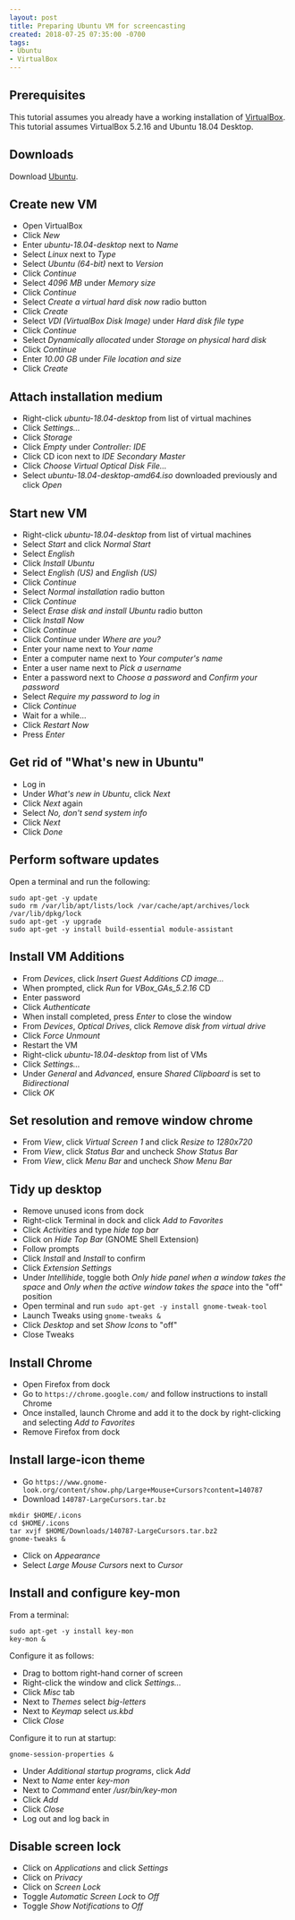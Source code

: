 ```yaml
---
layout: post
title: Preparing Ubuntu VM for screencasting
created: 2018-07-25 07:35:00 -0700
tags:
- Ubuntu
- VirtualBox
---
```

## Prerequisites

This tutorial assumes you already have a working installation of [VirtualBox][virtualbox]. This tutorial assumes VirtualBox 5.2.16 and Ubuntu 18.04 Desktop.

## Downloads

Download [Ubuntu][ubuntu].

## Create new VM

* Open VirtualBox
* Click _New_
* Enter _ubuntu-18.04-desktop_ next to _Name_
* Select _Linux_ next to _Type_
* Select _Ubuntu (64-bit)_ next to _Version_
* Click _Continue_
* Select _4096 MB_ under _Memory size_
* Click _Continue_
* Select _Create a virtual hard disk now_ radio button
* Click _Create_
* Select _VDI (VirtualBox Disk Image)_ under _Hard disk file type_
* Click _Continue_
* Select _Dynamically allocated_ under _Storage on physical hard disk_
* Click _Continue_
* Enter _10.00 GB_ under _File location and size_
* Click _Create_

## Attach installation medium

* Right-click _ubuntu-18.04-desktop_ from list of virtual machines
* Click _Settings&hellip;_
* Click _Storage_
* Click _Empty_ under _Controller: IDE_
* Click CD icon next to _IDE Secondary Master_
* Click _Choose Virtual Optical Disk File&hellip;_
* Select _ubuntu-18.04-desktop-amd64.iso_ downloaded previously and click _Open_

## Start new VM

* Right-click _ubuntu-18.04-desktop_ from list of virtual machines
* Select _Start_ and click _Normal Start_
* Select _English_
* Click _Install Ubuntu_
* Select _English (US)_ and _English (US)_
* Click _Continue_
* Select _Normal installation_ radio button
* Click _Continue_
* Select _Erase disk and install Ubuntu_ radio button
* Click _Install Now_
* Click _Continue_
* Click _Continue_ under _Where are you?_
* Enter your name next to _Your name_
* Enter a computer name next to _Your computer's name_
* Enter a user name next to _Pick a username_
* Enter a password next to _Choose a password_ and _Confirm your password_
* Select _Require my password to log in_
* Click _Continue_
* Wait for a while&hellip;
* Click _Restart Now_
* Press _Enter_

## Get rid of "What's new in Ubuntu"

* Log in
* Under _What's new in Ubuntu_, click _Next_
* Click _Next_ again
* Select _No, don't send system info_
* Click _Next_
* Click _Done_

## Perform software updates

Open a terminal and run the following:

```
sudo apt-get -y update
sudo rm /var/lib/apt/lists/lock /var/cache/apt/archives/lock /var/lib/dpkg/lock
sudo apt-get -y upgrade
sudo apt-get -y install build-essential module-assistant
```

## Install VM Additions

* From _Devices_, click _Insert Guest Additions CD image&hellip;_
* When prompted, click _Run_ for _VBox_GAs_5.2.16_ CD
* Enter password
* Click _Authenticate_
* When install completed, press _Enter_ to close the window
* From _Devices_, _Optical Drives_, click _Remove disk from virtual drive_
* Click _Force Unmount_
* Restart the VM
* Right-click _ubuntu-18.04-desktop_ from list of VMs
* Click _Settings&hellip;_
* Under _General_ and _Advanced_, ensure _Shared Clipboard_ is set to _Bidirectional_
* Click _OK_

## Set resolution and remove window chrome

* From _View_, click _Virtual Screen 1_ and click _Resize to 1280x720_
* From _View_, click _Status Bar_ and uncheck _Show Status Bar_
* From _View_, click _Menu Bar_ and uncheck _Show Menu Bar_

## Tidy up desktop

* Remove unused icons from dock
* Right-click Terminal in dock and click _Add to Favorites_
* Click _Activities_ and type _hide top bar_
* Click on _Hide Top Bar_ (GNOME Shell Extension)
* Follow prompts
* Click _Install_ and _Install_ to confirm
* Click _Extension Settings_
* Under _Intellihide_, toggle both _Only hide panel when a window takes the space_ and _Only when the active window takes the space_ into the "off" position
* Open terminal and run `sudo apt-get -y install gnome-tweak-tool`
* Launch Tweaks using `gnome-tweaks &`
* Click _Desktop_ and set _Show Icons_ to "off"
* Close Tweaks

## Install Chrome

* Open Firefox from dock
* Go to `https://chrome.google.com/` and follow instructions to install Chrome
* Once installed, launch Chrome and add it to the dock by right-clicking and selecting _Add to Favorites_
* Remove Firefox from dock

## Install large-icon theme

* Go `https://www.gnome-look.org/content/show.php/Large+Mouse+Cursors?content=140787`
* Download `140787-LargeCursors.tar.bz`

```
mkdir $HOME/.icons
cd $HOME/.icons
tar xvjf $HOME/Downloads/140787-LargeCursors.tar.bz2
gnome-tweaks &
```

* Click on _Appearance_
* Select _Large Mouse Cursors_ next to _Cursor_

## Install and configure key-mon

From a terminal:

```
sudo apt-get -y install key-mon
key-mon &
```

Configure it as follows:

* Drag to bottom right-hand corner of screen
* Right-click the window and click _Settings&hellip;_
* Click _Misc_ tab
* Next to _Themes_ select _big-letters_
* Next to _Keymap_ select _us.kbd_
* Click _Close_

Configure it to run at startup:

```
gnome-session-properties &
```

* Under _Additional startup programs_, click _Add_
* Next to _Name_ enter _key-mon_
* Next to _Command_ enter _/usr/bin/key-mon_
* Click _Add_
* Click _Close_
* Log out and log back in

## Disable screen lock

* Click on _Applications_ and click _Settings_
* Click on _Privacy_
* Click on _Screen Lock_
* Toggle _Automatic Screen Lock_ to _Off_
* Toggle _Show Notifications_ to _Off_

[ubuntu]: http://releases.ubuntu.com/18.04/ubuntu-18.04-desktop-amd64.iso
[virtualbox]: https://www.virtualbox.org/
